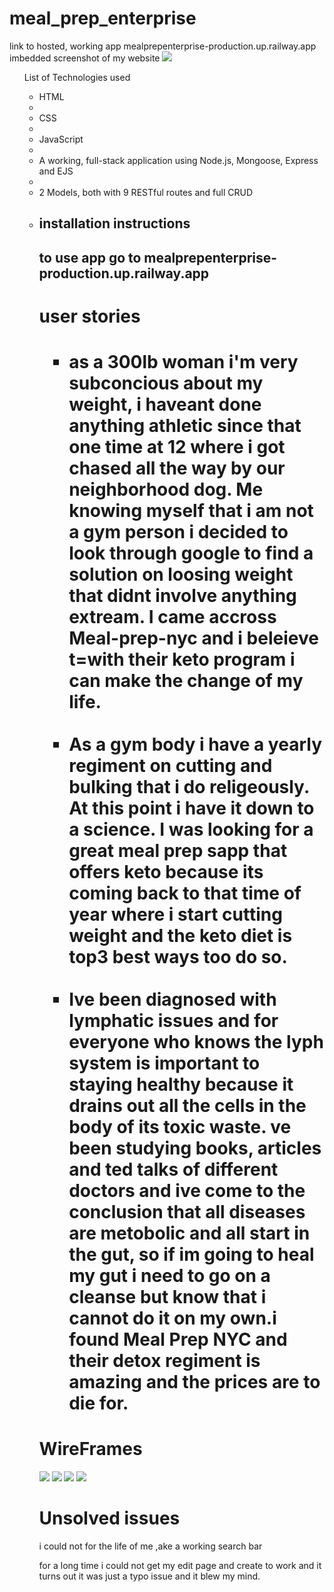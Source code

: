 # meal_prep_enterprise
link to hosted, working app
mealprepenterprise-production.up.railway.app
imbedded screenshot of my website
<img src=https://user-images.githubusercontent.com/100313792/204707612-0a83d743-7966-4d10-baa3-3e8c2afc8b2c.jpeg>

<ul>List of Technologies used<ul>
<li>HTML<li>
<li>CSS<li>
<li>JavaScript<li>
<li>A working, full-stack application using Node.js, Mongoose, Express and EJS<li>
<li>2 Models, both with 9 RESTful routes and full CRUD<li>
  
<h2>installation instructions<h2>
 to use app go to mealprepenterprise-production.up.railway.app
  
 <h1>user stories<h1> 
 <ul>
   <li>as a 300lb woman i'm very subconcious about my weight, i haveant done anything athletic since that one time at 12 where i got chased all the way by our neighborhood dog. Me knowing myself that i am not a gym person i decided to look through google to find a solution on loosing weight that didnt involve anything extream. I came accross Meal-prep-nyc and i beleieve t=with their keto program i can make the change of my life.</li>
   <br />
   <li>As a gym body i have a yearly regiment on cutting and bulking that i do religeously. At this point i have it down to a science. I was looking for a great meal prep sapp that offers keto because its coming back to that time of year where i start cutting weight and the keto diet is top3 best ways too do so.</li>
   <br />
   <li>Ive been diagnosed with lymphatic issues and for everyone who knows the lyph system is important to staying healthy because it drains out all the cells in the body of its toxic waste. ve been studying books, articles and ted talks of different doctors and ive come to the conclusion that all diseases are metobolic and all start in the gut, so if im going to heal my gut i need to go on a cleanse but know that i cannot do it on my own.i found Meal Prep NYC and their detox regiment is amazing and the prices are to die for.</li>
 </ul>

   
   
<h1>WireFrames</h1>
   
  <img src=https://user-images.githubusercontent.com/100313792/204711119-4325a170-6ef8-4a57-9359-1462acef68dc.jpeg>
 <img src=https://user-images.githubusercontent.com/100313792/204711263-dd98bcb0-31bc-47a3-b58a-2dc624687418.jpeg>
<img src=https://user-images.githubusercontent.com/100313792/204711306-5db52b43-6657-4eb7-a7bb-b7eb208617fc.jpeg>
<img src=https://user-images.githubusercontent.com/100313792/204711361-e0355784-09af-485c-99d5-2e317b8e0dc8.jpeg>

   
   
<h1>Unsolved issues</h1>
   <p>i could not for the life of me ,ake a working search bar</p>
     <p>for a long time i could not get my edit page and create to work and it turns out it was just a typo issue and it blew my mind.</p>
